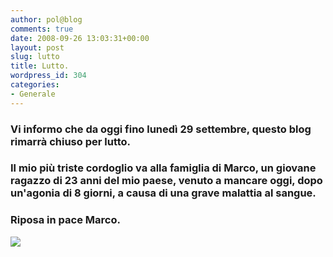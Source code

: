 ```yaml
---
author: pol@blog
comments: true
date: 2008-09-26 13:03:31+00:00
layout: post
slug: lutto
title: Lutto.
wordpress_id: 304
categories:
- Generale
---
```


### **Vi informo che da oggi fino lunedì 29 settembre, questo blog rimarrà chiuso per lutto.**




### **Il mio più triste cordoglio va alla famiglia di Marco, un giovane ragazzo di 23 anni del mio paese, venuto a mancare oggi, dopo un'agonia di 8 giorni, a causa di una grave malattia al sangue.**




### **Riposa in pace Marco.**




[![](http://www.allfreeportal.com/imghost/thumbs/850670lutto.png)](http://www.allfreeportal.com/imghost/viewer.php?id=850670lutto.png)
